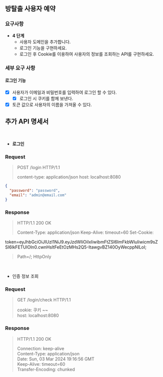 ## 방탈출 사용자 예약

### 요구사항

- **4 단계**
    - 사용자 도메인을 추가합니다.
    - 로그인 기능을 구현하세요.
    - 로그인 후 Cookie를 이용하여 사용자의 정보를 조회하는 API를 구현하세요.

### 세부 요구 사항

#### 로그인 기능

- [x] 사용자가 이메일과 비밀번호를 입력하여 로그인 할 수 있다.
    - [x] 로그인 시 쿠키를 함께 보낸다.
- [x] 토큰 값으로 사용자의 이름을 가져올 수 있다.

## 추가 API 명세서

<br>

- **로그인**

### Request

> POST /login HTTP/1.1
>
> content-type: application/json
> host: localhost:8080

```json
{
  "password": "password",
  "email": "admin@email.com"
}
```

### Response

> HTTP/1.1 200 OK
>
> Content-Type: application/json
> Keep-Alive: timeout=60
> Set-Cookie:
>
token=eyJhbGciOiJIUzI1NiJ9.eyJzdWIiOiIxIiwibmFtZSI6ImFkbWluIiwicm9sZSI6IkFETUlOIn0.cwnHsltFeEtOzMHs2Q5-ItawgvBZ140OyWecppNlLoI;
> Path=/; HttpOnly

<br>

- 인증 정보 조회

### Request

> GET /login/check HTTP/1.1
>
> cookie: 쿠키 ~~ <br>
> host: localhost:8080

### Response

> HTTP/1.1 200 OK
>
> Connection: keep-alive <br>
> Content-Type: application/json <br>
> Date: Sun, 03 Mar 2024 19:16:56 GMT <br>
> Keep-Alive: timeout=60 <br>
> Transfer-Encoding: chunked
